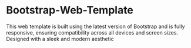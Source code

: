 # Bootstrap-Web-Template
This web template is built using the latest version of Bootstrap and is fully responsive, ensuring compatibility across all devices and screen sizes. Designed with a sleek and modern aesthetic
